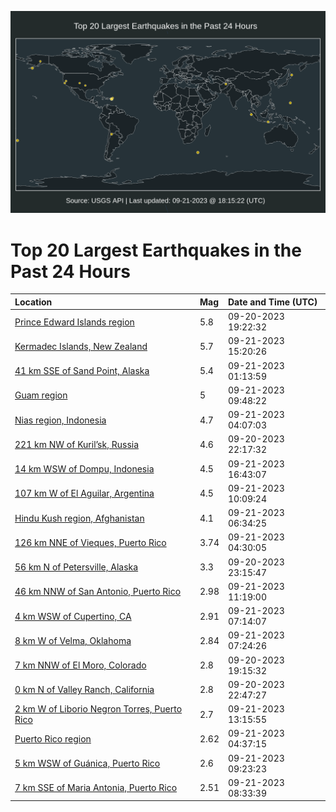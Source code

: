![Map](./map.png)

# Top 20 Largest Earthquakes in the Past 24 Hours

| Location | Mag | Date and Time (UTC) |
|:---|:---|:---|
| [Prince Edward Islands region](https://earthquake.usgs.gov/earthquakes/eventpage/us7000kwz5) | 5.8 | 09-20-2023 19:22:32 |
| [Kermadec Islands, New Zealand](https://earthquake.usgs.gov/earthquakes/eventpage/us7000kx4l) | 5.7 | 09-21-2023 15:20:26 |
| [41 km SSE of Sand Point, Alaska](https://earthquake.usgs.gov/earthquakes/eventpage/us7000kx0x) | 5.4 | 09-21-2023 01:13:59 |
| [Guam region](https://earthquake.usgs.gov/earthquakes/eventpage/us7000kx26) | 5 | 09-21-2023 09:48:22 |
| [Nias region, Indonesia](https://earthquake.usgs.gov/earthquakes/eventpage/us7000kx1b) | 4.7 | 09-21-2023 04:07:03 |
| [221 km NW of Kuril’sk, Russia](https://earthquake.usgs.gov/earthquakes/eventpage/us7000kx06) | 4.6 | 09-20-2023 22:17:32 |
| [14 km WSW of Dompu, Indonesia](https://earthquake.usgs.gov/earthquakes/eventpage/us7000kx5q) | 4.5 | 09-21-2023 16:43:07 |
| [107 km W of El Aguilar, Argentina](https://earthquake.usgs.gov/earthquakes/eventpage/us7000kx27) | 4.5 | 09-21-2023 10:09:24 |
| [Hindu Kush region, Afghanistan](https://earthquake.usgs.gov/earthquakes/eventpage/us7000kx1q) | 4.1 | 09-21-2023 06:34:25 |
| [126 km NNE of Vieques, Puerto Rico](https://earthquake.usgs.gov/earthquakes/eventpage/pr2023264000) | 3.74 | 09-21-2023 04:30:05 |
| [56 km N of Petersville, Alaska](https://earthquake.usgs.gov/earthquakes/eventpage/ak023c3c4k4z) | 3.3 | 09-20-2023 23:15:47 |
| [46 km NNW of San Antonio, Puerto Rico](https://earthquake.usgs.gov/earthquakes/eventpage/pr71425448) | 2.98 | 09-21-2023 11:19:00 |
| [4 km WSW of Cupertino, CA](https://earthquake.usgs.gov/earthquakes/eventpage/nc73939716) | 2.91 | 09-21-2023 07:14:07 |
| [8 km W of Velma, Oklahoma](https://earthquake.usgs.gov/earthquakes/eventpage/ok2023snbz) | 2.84 | 09-21-2023 07:24:26 |
| [7 km NNW of El Moro, Colorado](https://earthquake.usgs.gov/earthquakes/eventpage/us7000kwz1) | 2.8 | 09-20-2023 19:15:32 |
| [0 km N of Valley Ranch, California](https://earthquake.usgs.gov/earthquakes/eventpage/nn00866155) | 2.8 | 09-20-2023 22:47:27 |
| [2 km W of Liborio Negron Torres, Puerto Rico](https://earthquake.usgs.gov/earthquakes/eventpage/pr71425458) | 2.7 | 09-21-2023 13:15:55 |
| [Puerto Rico region](https://earthquake.usgs.gov/earthquakes/eventpage/pr71425408) | 2.62 | 09-21-2023 04:37:15 |
| [5 km WSW of Guánica, Puerto Rico](https://earthquake.usgs.gov/earthquakes/eventpage/pr71425438) | 2.6 | 09-21-2023 09:23:23 |
| [7 km SSE of Maria Antonia, Puerto Rico](https://earthquake.usgs.gov/earthquakes/eventpage/pr71425433) | 2.51 | 09-21-2023 08:33:39 |
